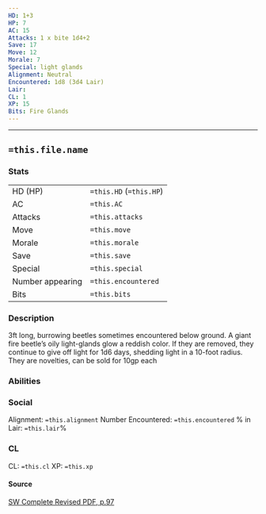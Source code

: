 ```yaml
---
HD: 1+3
HP: 7
AC: 15
Attacks: 1 x bite 1d4+2
Save: 17
Move: 12
Morale: 7
Special: light glands
Alignment: Neutral
Encountered: 1d8 (3d4 Lair)
Lair: 
CL: 1
XP: 15
Bits: Fire Glands
---
```


___

## `=this.file.name`

### Stats

|                  |                         |
| ---------------- | ----------------------- |
| HD (HP)          | `=this.HD` (`=this.HP`) |
| AC               | `=this.AC`              |
| Attacks          | `=this.attacks`         |
| Move             | `=this.move`            |
| Morale           | `=this.morale`          |
| Save             | `=this.save`            |
| Special          | `=this.special`         |
| Number appearing | `=this.encountered`     |
| Bits             | `=this.bits`            | 


### Description

3ft long, burrowing beetles sometimes encountered below ground.  A giant fire beetle’s oily light-glands glow a reddish color. If they are removed, they continue to give off light for 1d6 days, shedding light in a 10-foot radius. They are novelties, can be sold for 10gp each

### Abilities


### Social
Alignment: `=this.alignment`
Number Encountered:  `=this.encountered`
% in Lair: `=this.lair`%

### CL
CL: `=this.cl`
XP: `=this.xp`

#### Source

[SW Complete Revised PDF, p.97](<obsidian://open?vault=swords_and_wizardry_ref&file=SW Complete Revised PDF.pdf>)
